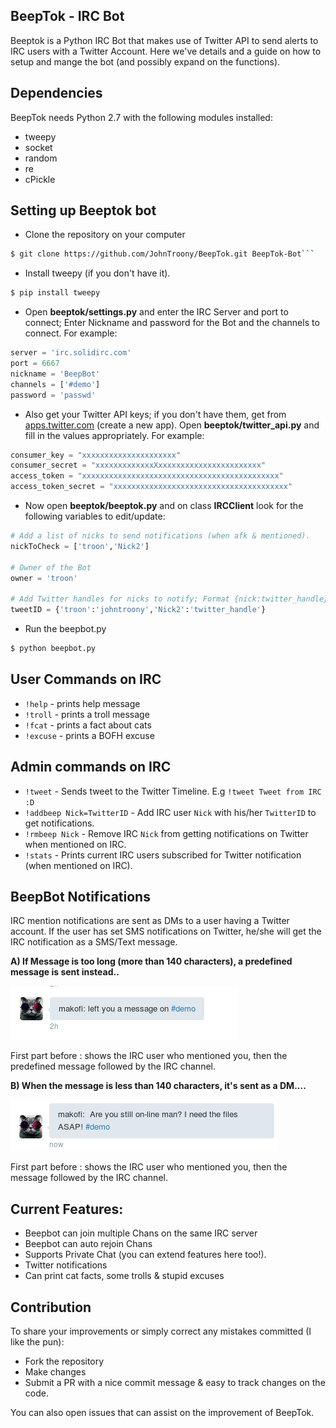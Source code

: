## BeepTok - IRC Bot

Beeptok is a Python IRC Bot that makes use of Twitter API to send alerts to IRC users with a Twitter Account.
Here we've details and a guide on how to setup and mange the bot (and possibly expand on the functions).

## Dependencies
BeepTok needs Python 2.7 with the following modules installed:

- tweepy
- socket
- random
- re
- cPickle


## Setting up Beeptok bot

* Clone the repository on your computer
```bash
$ git clone https://github.com/JohnTroony/BeepTok.git BeepTok-Bot```
```

* Install tweepy (if you don't have it).
```python
$ pip install tweepy
```

* Open **beeptok/settings.py** and enter the IRC Server and port to connect;
Enter Nickname and password for the Bot and the channels to connect. For example:
```python
server = 'irc.solidirc.com'
port = 6667
nickname = 'BeepBot'
channels = ['#demo']
password = 'passwd'
```

* Also get your Twitter API keys; if you don't have them, get from [apps.twitter.com](https://apps.twitter.com/) (create a new app). Open **beeptok/twitter_api.py** and fill in the values appropriately. For example:
```python
consumer_key = "xxxxxxxxxxxxxxxxxxxxx"
consumer_secret = "xxxxxxxxxxxxxXxxxxxxxxxxxxxxxxxxxxxxx"
access_token = "xxxxxxxxxxxxxxxxxxxxxxxxxxxxxxxxxxxxxxxxxxxx"
access_token_secret = "xxxxxxxxxxxxxxxxxxxxxxxxxxxxxxxxxxxxxxx"
```
* Now open **beeptok/beeptok.py** and on class **IRCClient** look for the following variables to edit/update:
```python
# Add a list of nicks to send notifications (when afk & mentioned).   
nickToCheck = ['troon','Nick2']

# Owner of the Bot
owner = 'troon'
    
# Add Twitter handles for nicks to notify; Format {nick:twitter_handle}
tweetID = {'troon':'johntroony','Nick2':'twitter_handle'}
```

* Run the beepbot.py 
```python 
$ python beepbot.py
```

## User Commands on IRC

* `!help` - prints help message
* `!troll` - prints a troll message
* `!fcat` - prints a fact about cats
* `!excuse` - prints a BOFH excuse

## Admin commands on IRC

* `!tweet` - Sends tweet to the Twitter Timeline. E.g `!tweet Tweet from IRC :D`
* `!addbeep Nick=TwitterID` -  Add IRC user `Nick` with his/her `TwitterID` to get notifications.
* `!rmbeep Nick` -  Remove IRC `Nick` from getting notifications on Twitter when mentioned on IRC.
* `!stats` - Prints current IRC users subscribed for Twitter notification (when mentioned on IRC).

## BeepBot Notifications

IRC mention notifications are sent as DMs to a user having a Twitter account. If the user has set SMS notifications on Twitter, he/she will get the IRC notification as a SMS/Text message.

**A) If Message is too long (more than 140 characters), a predefined message is sent instead..**

![Bot notification 1](img/bot1.png)
 
First part before : shows the IRC user who mentioned you, then the predefined message followed by the IRC channel.

**B) When the message is less than 140 characters, it's sent as a DM....** 

![Bot notification 2](img/bot2.png)  

First part before : shows the IRC user who mentioned you, then the message followed by the IRC channel.

## Current Features:

- Beepbot can join multiple Chans on the same IRC server
- Beepbot can auto rejoin Chans
- Supports Private Chat (you can extend features here too!).
- Twitter notifications
- Can print cat facts, some trolls & stupid excuses

## Contribution

To share your improvements or simply correct any mistakes committed (I like the pun): 
- Fork the repository
- Make changes
- Submit a PR with a nice commit message & easy to track changes on the code.

You can also open issues that can assist on the improvement of BeepTok.

